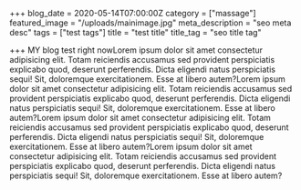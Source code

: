 +++
blog_date = 2020-05-14T07:00:00Z
category = ["massage"]
featured_image = "/uploads/mainimage.jpg"
meta_description = "seo meta desc"
tags = ["test tags"]
title = "test title"
title_tag = "seo title tag"

+++
MY blog test right nowLorem ipsum dolor sit amet consectetur adipisicing elit. Totam reiciendis accusamus sed provident perspiciatis explicabo quod, deserunt perferendis. Dicta eligendi natus perspiciatis sequi! Sit, doloremque exercitationem. Esse at libero autem?Lorem ipsum dolor sit amet consectetur adipisicing elit. Totam reiciendis accusamus sed provident perspiciatis explicabo quod, deserunt perferendis. Dicta eligendi natus perspiciatis sequi! Sit, doloremque exercitationem. Esse at libero autem?Lorem ipsum dolor sit amet consectetur adipisicing elit. Totam reiciendis accusamus sed provident perspiciatis explicabo quod, deserunt perferendis. Dicta eligendi natus perspiciatis sequi! Sit, doloremque exercitationem. Esse at libero autem?Lorem ipsum dolor sit amet consectetur adipisicing elit. Totam reiciendis accusamus sed provident perspiciatis explicabo quod, deserunt perferendis. Dicta eligendi natus perspiciatis sequi! Sit, doloremque exercitationem. Esse at libero autem?